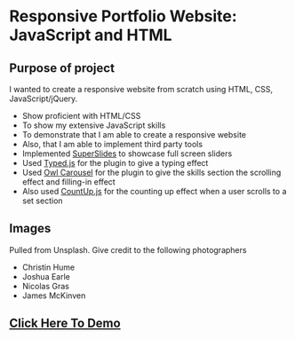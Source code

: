# Responsive Portfolio Website: JavaScript and HTML

## Purpose of project

I wanted to create a responsive website from scratch using HTML, CSS, JavaScript/jQuery.

- Show proficient with HTML/CSS
- To show my extensive JavaScript skills
- To demonstrate that I am able to create a responsive website
- Also, that I am able to implement third party tools
- Implemented [SuperSlides](https://github.com/nicinabox/superslides) to showcase full screen sliders
- Used [Typed.js](https://github.com/mattboldt/typed.js/) for the plugin to give a typing effect
- Used [Owl Carousel](https://owlcarousel2.github.io/OwlCarousel2/) for the plugin to give the skills section the scrolling effect and filling-in effect
- Also used [CountUp.js](https://github.com/inorganik/CountUp.js) for the counting up effect when a user scrolls to a set section

## Images

Pulled from Unsplash.  Give credit to the following photographers

- Christin Hume
- Joshua Earle
- Nicolas Gras
- James McKinven  

## [Click Here To Demo](https://vronney.github.io/responsive_portfolio/)
